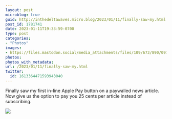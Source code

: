 ```yaml
---
layout: post
microblog: true
guid: http://inthedeltawaves.micro.blog/2023/01/11/finally-saw-my.html
post_id: 1781741
date: 2023-01-11T19:33:59-0700
type: post
categories:
- "Photos"
images:
- https://files.mastodon.social/media_attachments/files/109/673/890/097/001/318/original/11b1132dc9bfdfa5.png
photos:
photos_with_metadata:
url: /2023/01/11/finally-saw-my.html
twitter:
  id: 1613364471593943040
---
```

<p>Finally saw my first in-line Apple Pay button on a paywalled news article. Now give us the option to pay you 25 cents per article instead of subscribing.</p><p><img src="https://files.mastodon.social/media_attachments/files/109/673/890/097/001/318/original/11b1132dc9bfdfa5.png">
